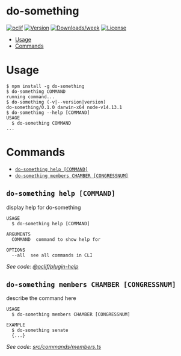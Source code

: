 do-something
============



[![oclif](https://img.shields.io/badge/cli-oclif-brightgreen.svg)](https://oclif.io)
[![Version](https://img.shields.io/npm/v/do-something.svg)](https://npmjs.org/package/do-something)
[![Downloads/week](https://img.shields.io/npm/dw/do-something.svg)](https://npmjs.org/package/do-something)
[![License](https://img.shields.io/npm/l/do-something.svg)](https://github.com/mjohnsey/do-something/blob/master/package.json)

<!-- toc -->
* [Usage](#usage)
* [Commands](#commands)
<!-- tocstop -->
# Usage
<!-- usage -->
```sh-session
$ npm install -g do-something
$ do-something COMMAND
running command...
$ do-something (-v|--version|version)
do-something/0.1.0 darwin-x64 node-v14.13.1
$ do-something --help [COMMAND]
USAGE
  $ do-something COMMAND
...
```
<!-- usagestop -->
# Commands
<!-- commands -->
* [`do-something help [COMMAND]`](#do-something-help-command)
* [`do-something members CHAMBER [CONGRESSNUM]`](#do-something-members-chamber-congressnum)

## `do-something help [COMMAND]`

display help for do-something

```
USAGE
  $ do-something help [COMMAND]

ARGUMENTS
  COMMAND  command to show help for

OPTIONS
  --all  see all commands in CLI
```

_See code: [@oclif/plugin-help](https://github.com/oclif/plugin-help/blob/v3.2.0/src/commands/help.ts)_

## `do-something members CHAMBER [CONGRESSNUM]`

describe the command here

```
USAGE
  $ do-something members CHAMBER [CONGRESSNUM]

EXAMPLE
  $ do-something senate
  {...}
```

_See code: [src/commands/members.ts](https://github.com/mjohnsey/do-something/blob/v0.1.0/src/commands/members.ts)_
<!-- commandsstop -->
